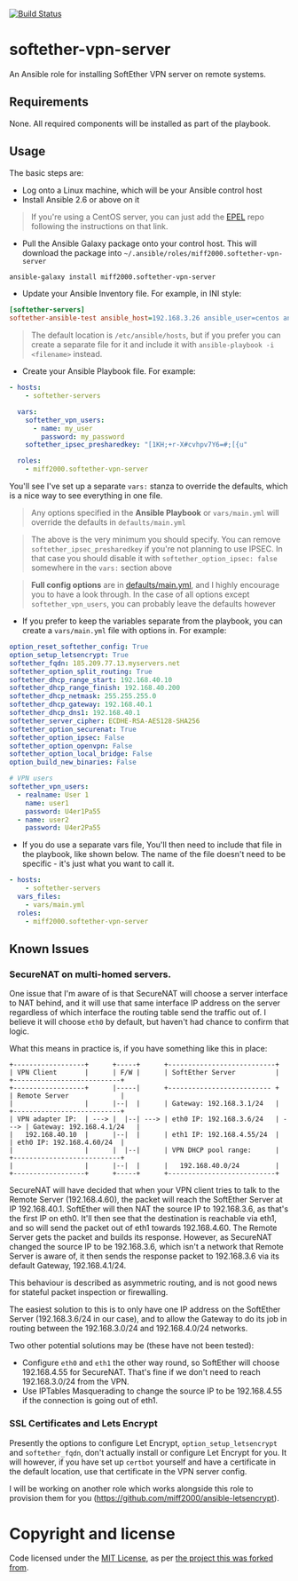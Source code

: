 [![Build Status](https://travis-ci.org/miff2000/softether-vpn-server.svg?branch=master)](https://travis-ci.org/miff2000/softether-vpn-server)

# softether-vpn-server
An Ansible role for installing SoftEther VPN server on remote systems.

## Requirements
None. All required components will be installed as part of the playbook.

## Usage
The basic steps are:
* Log onto a Linux machine, which will be your Ansible control host
* Install Ansible 2.6 or above on it
> If you're using a CentOS server, you can just add the [EPEL](https://fedoraproject.org/wiki/EPEL) repo following the instructions on that link.
* Pull the Ansible Galaxy package onto your control host. This will download the package into `~/.ansible/roles/miff2000.softether-vpn-server`
```bash
ansible-galaxy install miff2000.softether-vpn-server
```
* Update your Ansible Inventory file. For example, in INI style:
```ini
[softether-servers]
softether-ansible-test ansible_host=192.168.3.26 ansible_user=centos ansible_become=true
```

> The default location is `/etc/ansible/hosts`, but if you prefer you can create a separate file for it and include it with `ansible-playbook -i <filename>` instead.

* Create your Ansible Playbook file. For example:
```YAML
- hosts:
    - softether-servers

  vars:
    softether_vpn_users:
      - name: my_user
        password: my_password
    softether_ipsec_presharedkey: "[1KH;+r-X#cvhpv7Y6=#;[{u"

  roles:
    - miff2000.softether-vpn-server
```
You'll see I've set up a separate `vars:` stanza to override the defaults, which is a nice way to see everything in one file.
> Any options specified in the **Ansible Playbook** or `vars/main.yml` will override the defaults in `defaults/main.yml`

> The above is the very minimum you should specify. You can remove `softether_ipsec_presharedkey` if you're not planning to use IPSEC. In that case you should disable it with `softether_option_ipsec: false` somewhere in the `vars:` section above

> **Full config options** are in [defaults/main.yml](defaults/main.yml), and I highly encourage you to have a look through. In the case of all options except `softether_vpn_users`, you can probably leave the defaults however

* If you prefer to keep the variables separate from the playbook, you can create a `vars/main.yml` file with options in. For example:

```YAML
option_reset_softether_config: True
option_setup_letsencrypt: True
softether_fqdn: 185.209.77.13.myservers.net
softether_option_split_routing: True
softether_dhcp_range_start: 192.168.40.10
softether_dhcp_range_finish: 192.168.40.200
softether_dhcp_netmask: 255.255.255.0
softether_dhcp_gateway: 192.168.40.1
softether_dhcp_dns1: 192.168.40.1
softether_server_cipher: ECDHE-RSA-AES128-SHA256
softether_option_securenat: True
softether_option_ipsec: False
softether_option_openvpn: False
softether_option_local_bridge: False
option_build_new_binaries: False

# VPN users
softether_vpn_users:
  - realname: User 1
    name: user1
    password: U4er1Pa55
  - name: user2
    password: U4er2Pa55
```

* If you do use a separate vars file, You'll then need to include that file in the playbook, like shown below. The name of the file doesn't need to be specific - it's just what you want to call it.
```YAML
- hosts:
    - softether-servers
  vars_files:
    - vars/main.yml
  roles:
    - miff2000.softether-vpn-server
```

## Known Issues
### SecureNAT on multi-homed servers.
One issue that I'm aware of is that SecureNAT will choose a server interface to NAT behind, and it will use that same interface IP address on the server regardless of which interface the routing table send the traffic out of. I believe it will choose `eth0` by default, but haven't had chance to confirm that logic.

What this means in practice is, if you have something like this in place:
```
+------------------+      +-----+      +---------------------------+
| VPN Client       |      | F/W |      | SoftEther Server          |      +---------------------------+
+------------------+      |-----|      +-------------------------- +      | Remote Server             |
|                  |      |--|  |      | Gateway: 192.168.3.1/24   |      +---------------------------+
| VPN adapter IP:  | ---> |  |--| ---> | eth0 IP: 192.168.3.6/24   | ---> | Gateway: 192.168.4.1/24   |
|   192.168.40.10  |      |--|  |      | eth1 IP: 192.168.4.55/24  |      | eth0 IP: 192.168.4.60/24  |
|                  |      |  |--|      | VPN DHCP pool range:      |      +---------------------------+
|                  |      |--|  |      |   192.168.40.0/24         |
+------------------+      +-----+      +---------------------------+
```
SecureNAT will have decided that when your VPN client tries to talk to the Remote Server (192.168.4.60), the packet will reach the SoftEther Server at IP 192.168.40.1. SoftEther will then NAT the source IP to 192.168.3.6, as that's the first IP on eth0. It'll then see that the destination is reachable via eth1, and so will send the packet out of eth1 towards 192.168.4.60. The Remote Server gets the packet and builds its response. However, as SecureNAT changed the source IP to be 192.168.3.6, which isn't a network that Remote Server is aware of, it then sends the response packet to 192.168.3.6 via its default Gateway, 192.168.4.1/24.

This behaviour is described as asymmetric routing, and is not good news for stateful packet inspection or firewalling.

The easiest solution to this is to only have one IP address on the SoftEther Server (192.168.3.6/24 in our case), and to allow the Gateway to do its job in routing between the 192.168.3.0/24 and 192.168.4.0/24 networks.

Two other potential solutions may be (these have not been tested):
* Configure `eth0` and `eth1` the other way round, so SoftEther will choose 192.168.4.55 for SecureNAT. That's fine if we don't need to reach 192.168.3.0/24 from the VPN.
* Use IPTables Masquerading to change the source IP to be 192.168.4.55 if the connection is going out of eth1.

### SSL Certificates and Lets Encrypt
Presently the options to configure Let Encrypt, `option_setup_letsencrypt` and `softether_fqdn`, don't actually install or configure Let Encrypt for you. It will however, if you have set up `certbot` yourself and have a certificate in the default location, use that certificate in the VPN server config.

I will be working on another role which works alongside this role to provision them for you (https://github.com/miff2000/ansible-letsencrypt).

# Copyright and license

Code licensed under the [MIT License](http://opensource.org/licenses/MIT), as per [the project this was forked from](https://github.com/softasap/sa-vpn-softether).
